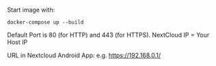 Start image with:

```
docker-compose up --build
```


Default Port is 80 (for HTTP) and 443 (for HTTPS).
NextCloud IP = Your Host IP

URL in Nextcloud Android App:
e.g. https://192.168.0.1/
